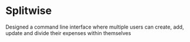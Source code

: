 # Splitwise
Designed a command line interface where multiple users can create, add, update and divide their expenses within themselves
